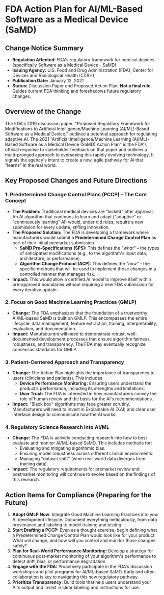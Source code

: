 # FDA Action Plan for AI/ML-Based Software as a Medical Device (SaMD)

## Change Notice Summary

*   **Regulation Affected:** FDA's regulatory framework for medical devices (specifically Software as a Medical Device - SaMD)
*   **Issuing Agency:** U.S. Food and Drug Administration (FDA), Center for Devices and Radiological Health (CDRH)
*   **Publication Date:** January 12, 2021
*   **Status:** Discussion Paper and Proposed Action Plan; **Not a final rule.** Guides current FDA thinking and foreshadows future regulatory changes.

## Overview of the Change

The FDA's 2019 discussion paper, "Proposed Regulatory Framework for Modifications to Artificial Intelligence/Machine Learning (AI/ML)-Based Software as a Medical Device," outlined a potential approach for regulating adaptive AI. The 2021 "Artificial Intelligence/Machine Learning (AI/ML)-Based Software as a Medical Device (SaMD) Action Plan" is the FDA's official response to stakeholder feedback on that paper and outlines a multi-pronged approach to overseeing this rapidly evolving technology. It signals the agency's intent to create a new, agile pathway for AI that "learns" in the real world.

## Key Proposed Changes and Future Directions

### 1. Predetermined Change Control Plans (PCCP) - The Core Concept

*   **The Problem:** Traditional medical devices are "locked" after approval. An AI algorithm that continues to learn and adapt ("adaptive" or "continuously learning" AI) would, under old rules, require a new submission for every update, stifling innovation.
*   **The Proposed Solution:** The FDA is developing a framework where manufacturers would submit a **Predetermined Change Control Plan** as part of their initial premarket submission.
    *   **SaMD Pre-Specifications (SPS):** This defines the *"what"* – the types of anticipated modifications (e.g., to the algorithm's input data, architecture, or performance).
    *   **Algorithm Change Protocol (ACP):** This defines the *"how"* – the specific methods that will be used to implement those changes in a controlled manner that manages risk.
*   **Impact:** This would allow a certified AI model to improve itself within pre-approved boundaries without requiring a new FDA submission for every iterative update.

### 2. Focus on Good Machine Learning Practices (GMLP)

*   **Change:** The FDA emphasizes that the foundation of a trustworthy AI/ML-based SaMD is built on GMLP. This encompasses the entire lifecycle: data management, feature extraction, training, interpretability, evaluation, and documentation.
*   **Impact:** Manufacturers will need to demonstrate robust, well-documented development processes that ensure algorithm fairness, robustness, and transparency. The FDA may eventually recognize consensus standards for GMLP.

### 3. Patient-Centered Approach and Transparency

*   **Change:** The Action Plan highlights the importance of transparency to users (clinicians and patients). This includes:
    *   **Device Performance Monitoring:** Ensuring users understand the product’s performance, including its strengths and limitations.
    *   **User Trust:** The FDA is interested in how manufacturers convey the role of human review and the basis for the AI's recommendations.
*   **Impact:** "Black box" algorithms may face greater scrutiny. Manufacturers will need to invest in Explainable AI (XAI) and clear user interface design to communicate how the AI works.

### 4. Regulatory Science Research into AI/ML

*   **Change:** The FDA is actively conducting research into how to best evaluate and monitor AI/ML-based SaMD. This includes methods for:
    *   Evaluating and mitigating algorithmic bias.
    *   Ensuring model robustness across different clinical environments.
    *   Managing "dataset shift" (when real-world data diverges from training data).
*   **Impact:** The regulatory requirements for premarket review and postmarket monitoring will continue to evolve based on the findings of this research.

## Action Items for Compliance (Preparing for the Future)

1.  **Adopt GMLP Now:** Integrate Good Machine Learning Practices into your AI development lifecycle. Document everything meticulously, from data provenance and labeling to model training and testing.
2.  **Start Drafting a PCCP:** Even as a thought exercise, begin defining what a Predetermined Change Control Plan would look like for your product. What will change, and how will you control and monitor those changes safely?
3.  **Plan for Real-World Performance Monitoring:** Develop a strategy for continuous post-market monitoring of your algorithm's performance to detect drift, bias, or performance degradation.
4.  **Engage with the FDA:** Proactively participate in the FDA's discussion workshops and pilot programs for AI/ML-based SaMD. Early and often collaboration is key to navigating this new regulatory pathway.
5.  **Prioritize Transparency:** Build tools that help users understand your AI's output and invest in clear labeling and instructions for use.